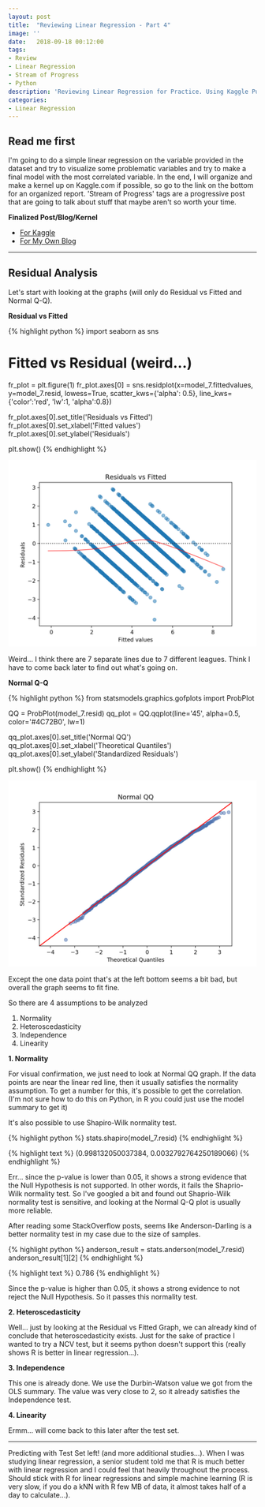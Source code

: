 ```yaml
---
layout: post
title:  "Reviewing Linear Regression - Part 4"
image: ''
date:   2018-09-18 00:12:00
tags:
- Review
- Linear Regression
- Stream of Progress
- Python
description: 'Reviewing Linear Regression for Practice. Using Kaggle Public Dataset : Skillcraft'
categories:
- Linear Regression
---
```


## Read me first

I'm going to do a simple linear regression on the variable provided in the dataset and try to visualize some problematic variables and try to make a final model with the most correlated variable. In the end, I will organize and make a kernel up on Kaggle.com if possible, so go to the link on the bottom for an organized report. 'Stream of Progress' tags are a progressive post that are going to talk about stuff that maybe aren't so worth your time.

**Finalized Post/Blog/Kernel**

* [For Kaggle](www.google.com)
* [For My Own Blog](www.google.com)

---

## Residual Analysis

Let's start with looking at the graphs (will only do Residual vs Fitted and Normal Q-Q).

**Residual vs Fitted**

{% highlight python %}
import seaborn as sns

# Fitted vs Residual (weird...)
fr_plot = plt.figure(1)
fr_plot.axes[0] = sns.residplot(x=model_7.fittedvalues, y=model_7.resid,
                          lowess=True, scatter_kws={'alpha': 0.5},
                          line_kws={'color':'red', 'lw':1, 'alpha':0.8})

fr_plot.axes[0].set_title('Residuals vs Fitted')
fr_plot.axes[0].set_xlabel('Fitted values')
fr_plot.axes[0].set_ylabel('Residuals')

plt.show()
{% endhighlight %}

<img src="../uploads/skillcraft-fitted-residual.jpg">

Weird... I think there are 7 separate lines due to 7 different leagues. Think I have to come back later to find out what's going on.

**Normal Q-Q**

{% highlight python %}
from statsmodels.graphics.gofplots import ProbPlot

QQ = ProbPlot(model_7.resid)
qq_plot = QQ.qqplot(line='45', alpha=0.5, color='#4C72B0', lw=1)

qq_plot.axes[0].set_title('Normal QQ')
qq_plot.axes[0].set_xlabel('Theoretical Quantiles')
qq_plot.axes[0].set_ylabel('Standardized Residuals')

plt.show()
{% endhighlight %}

<img src="../uploads/skillcraft-normal-qq.jpg">

Except the one data point that's at the left bottom seems a bit bad, but overall the graph seems to fit fine.

So there are 4 assumptions to be analyzed

1. Normality
2. Heteroscedasticity
3. Independence
4. Linearity

**1. Normality**

For visual confirmation, we just need to look at Normal QQ graph. If the data points are near the linear red line, then it usually satisfies the normality assumption. To get a number for this, it's possible to get the correlation. (I'm not sure how to do this on Python, in R you could just use the model summary to get it)

It's also possible to use Shapiro-Wilk normality test.

{% highlight python %}
stats.shapiro(model_7.resid)
{% endhighlight %}

{% highlight text %}
(0.998132050037384, 0.0032792764250189066)
{% endhighlight %}

Err... since the p-value is lower than 0.05, it shows a strong evidence that the Null Hypothesis is not supported. In other words, it fails the Shaprio-Wilk normality test. So I've googled a bit and found out Shaprio-Wilk normality test is sensitive, and looking at the Normal Q-Q plot is usually more reliable.

After reading some StackOverflow posts, seems like Anderson-Darling is a better normality test in my case due to the size of samples.

{% highlight python %}
anderson_result = stats.anderson(model_7.resid)
anderson_result[1][2]
{% endhighlight %}

{% highlight text %}
0.786
{% endhighlight %}

Since the p-value is higher than 0.05, it shows a strong evidence to not reject the Null Hypothesis. So it passes this normality test.

**2. Heteroscedasticity**

Well... just by looking at the Residual vs Fitted Graph, we can already kind of conclude that heteroscedasticity exists. Just for the sake of practice I wanted to try a NCV test, but it seems python doesn't support this (really shows R is better in linear regression...).

**3. Independence**

This one is already done. We use the Durbin-Watson value we got from the OLS summary. The value was very close to 2, so it already satisfies the Independence test.

**4. Linearity**

Ermm... will come back to this later after the test set.

---

Predicting with Test Set left! (and more additional studies...). When I was studying linear regression, a senior student told me that R is much better with linear regression and I could feel that heavily throughout the process. Should stick with R for linear regressions and simple machine learning (R is very slow, if you do a kNN with R few MB of data, it almost takes half of a day to calculate...).
